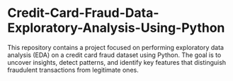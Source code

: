 # Credit-Card-Fraud-Data-Exploratory-Analysis-Using-Python
This repository contains a project focused on performing exploratory data analysis (EDA) on a credit card fraud dataset using Python. The goal is to uncover insights, detect patterns, and identify key features that distinguish fraudulent transactions from legitimate ones. 
